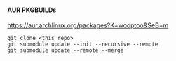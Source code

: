 #### AUR PKGBUILDs

https://aur.archlinux.org/packages?K=wooptoo&SeB=m

```
git clone <this repo>
git submodule update --init --recursive --remote
git submodule update --remote --merge
```
